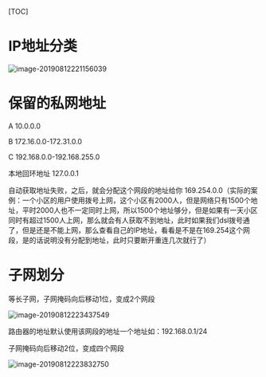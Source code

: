 [TOC]



# IP地址分类

![image-20190812221156039](/Users/chenyansong/Documents/note/images/computeNetwork/image-20190812221156039.png)

# 保留的私网地址

A 	10.0.0.0

B	  172.16.0.0-172.31.0.0

C		192.168.0.0-192.168.255.0

本地回环地址	127.0.0.1

自动获取地址失败，之后，就会分配这个网段的地址给你 169.254.0.0（实际的案例：一个小区的用户使用拨号上网，这个小区有2000人，但是网络只有1500个地址，平时2000人也不一定同时上网，所以1500个地址够分，但是如果有一天小区同时有超过1500人上网，那么就会有人获取不到地址，此时如果我们dsl拨号通了，但是还是不能上网，那么查看自己的IP地址，看看是不是在169.254这个网段，是的话说明没有分配到地址，此时只要断开重连几次就行了）



# 子网划分

等长子网，子网掩码向后移动1位，变成2个网段

![image-20190812223437549](/Users/chenyansong/Documents/note/images/computeNetwork/image-20190812223437549.png)

路由器的地址默认使用该网段的地址一个地址如：192.168.0.1/24

子网掩码向后移动2位，变成四个网段

![image-20190812223832750](/Users/chenyansong/Documents/note/images/computeNetwork/image-20190812223832750.png)